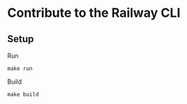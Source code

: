 # Contribute to the Railway CLI

## Setup

Run

```shell
make run
```

Build

```shell
make build
```
